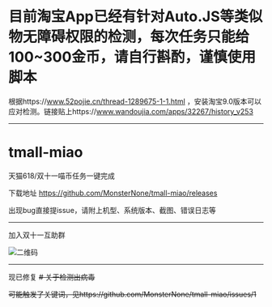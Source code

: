 # 目前淘宝App已经有针对Auto.JS等类似物无障碍权限的检测，每次任务只能给100~300金币，请自行斟酌，谨慎使用脚本

根据https://www.52pojie.cn/thread-1289675-1-1.html ，安装淘宝9.0版本可以应对检测。链接贴上https://www.wandoujia.com/apps/32267/history_v253

---

# tmall-miao
天猫618/双十一喵币任务一键完成

下载地址 https://github.com/MonsterNone/tmall-miao/releases

出现bug直接提issue，请附上机型、系统版本、截图、错误日志等

---

加入双十一互助群

![二维码](https://i.loli.net/2020/10/21/wOZtVjeWFmCkG9h.png)

---

现已修复 ~~# 关于检测出病毒~~

~~可能触发了关键词，见https://github.com/MonsterNone/tmall-miao/issues/1~~


